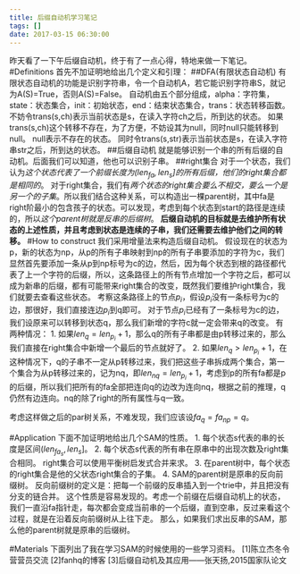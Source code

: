 ```yaml
---
title: 后缀自动机学习笔记
tags: []
date: 2017-03-15 06:30:00
---
```


昨天看了一下午后缀自动机，终于有了一点心得，特地来做一下笔记。
#Definitions 
首先不加证明地给出几个定义和引理：
##DFA(有限状态自动机)
有限状态自动机的功能是识别字符串，令一个自动机A，若它能识别字符串S，就记为A(S)=True，否则A(S)=False。
自动机由五个部分组成，alpha：字符集，state：状态集合，init：初始状态，end：结束状态集合，trans：状态转移函数。
不妨令trans(s,ch)表示当前状态是s，在读入字符ch之后，所到达的状态。
如果trans(s,ch)这个转移不存在，为了方便，不妨设其为null，同时null只能转移到null。
null表示不存在的状态。
同时令trans(s,str)表示当前状态是s，在读入字符串str之后，所到达的状态。
##后缀自动机
就是能够识别一个串的所有后缀的自动机。后面我们可以知道，他也可以识别子串。
##right集合
对于一个状态，我们认为*这个状态代表了一个前缀长度为$(len_{fa}, len_s]$的所有后缀，他们的right集合都是相同的*。
对于right集合，我们有*两个状态的right集合要么不相交，要么一个是另一个的子集*。所以我们结合这种关系，可以构造出一棵parent树，其中fa是right阶最小的包含孩子的状态。可以发现，考虑到每个状态到start的路径是连续的，所以*这个parent树就是反串的后缀树*。
**后缀自动机的目标就是去维护所有状态的上述性质，并且考虑到状态是连续的子串，我们还需要去维护他们之间的转移。**
#How to construct
我们采用增量法来构造后缀自动机。
假设现在的状态为p，新的状态为np，从p的所有子串映射到np的所有子串要添加的字符为c，我们显然首先要添加一条从p到np标号为c的边，然后，因为每个状态到根的路径都代表了上一个字符的后缀，所以，这条路径上的所有节点增加一个字符之后，都可以成为新串的后缀，都有可能带来right集合的改变，既然我们要维护right集合，我们就要去查看这些状态。
考察这条路径上的节点$p_i$，假设$p_i$没有一条标号为c的边，那很好，我们直接连边$p_i$到q即可。
对于节点$p_i$已经有了一条标号为c的边，我们设原来可以转移到状态q，那么我们新增的字符c就一定会带来q的改变。
有两种情况：
1\. 如果$len_q = len_{p_i}+1$，那么q的所有子串都是由p转移过来的，那么我们直接在right集合中新增一个最后的节点就好了。
2\. 如果$len_q > len_{p_i} + 1$，在这种情况下，q的子串不一定从p转移过来，我们把这些子串拆成两个集合，第一个集合为从p转移过来的，记为nq，即$len_{nq} = len_{p_i}+1$，考虑到p的所有fa都是p的后缀，所以我们把所有的fa全部把连向q的边改为连向nq，根据之前的推理，q仍然有边连向。nq的除了right的所有属性与q一致。

考虑这样做之后的par树关系，不难发现，我们应该设$fa_q = fa_{np} = q$。

#Application
下面不加证明地给出几个SAM的性质。
1\. 每个状态s代表的串的长度是区间$(len_{fa_s}, len_s]$。
2\. 每个状态s代表的所有串在原串中的出现次数及right集合相同。
right集合可以使用平衡树启发式合并来求。
3\. 在parent树中，每个状态的right集合是他的父状态right集合的子集。
4\. SAM的parent树是原串的反向前缀树。
反向前缀树的定义是：把每一个前缀的反串插入到一个trie中，并且把没有分支的链合并。
这个性质是容易发现的。考虑一个前缀在后缀自动机上的状态，我们一直沿fa指针走，每次都会变成当前串的一个后缀，直到空串，反过来看这个过程，就是在沿着反向前缀树从上往下走。
那么，如果我们求出反串的SAM，那么他的parent树就是原串的后缀树。

#Materials
下面列出了我在学习SAM的时候使用的一些学习资料。
[1]陈立杰冬令营营员交流
[2]fanhq的博客
[3]后缀自动机及其应用——张天扬,2015国家队论文